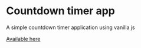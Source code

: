 # Countdown timer app

A simple countdown timer application using vanilla js

[Available here](https://countdownx-timer.netlify.app/)